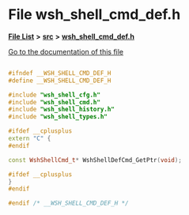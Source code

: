 

# File wsh\_shell\_cmd\_def.h

[**File List**](files.md) **>** [**src**](dir_68267d1309a1af8e8297ef4c3efbcdba.md) **>** [**wsh\_shell\_cmd\_def.h**](wsh__shell__cmd__def_8h.md)

[Go to the documentation of this file](wsh__shell__cmd__def_8h.md)


```C++

#ifndef __WSH_SHELL_CMD_DEF_H
#define __WSH_SHELL_CMD_DEF_H

#include "wsh_shell_cfg.h"
#include "wsh_shell_cmd.h"
#include "wsh_shell_history.h"
#include "wsh_shell_types.h"

#ifdef __cplusplus
extern "C" {
#endif

const WshShellCmd_t* WshShellDefCmd_GetPtr(void);

#ifdef __cplusplus
}
#endif

#endif /* __WSH_SHELL_CMD_DEF_H */
```


